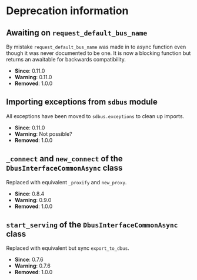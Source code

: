 # Deprecation information

## Awaiting on `request_default_bus_name`

By mistake `request_default_bus_name` was made in to async function
even though it was never documented to be one. It is now a blocking
function but returns an awaitable for backwards compatibility.

* **Since**: 0.11.0
* **Warning**: 0.11.0
* **Removed**: 1.0.0

## Importing exceptions from `sdbus` module

All exceptions have been moved to `sdbus.exceptions` to clean up imports.

* **Since**: 0.11.0
* **Warning**: Not possible?
* **Removed**: 1.0.0

## `_connect` and `new_connect` of the `DbusInterfaceCommonAsync` class

Replaced with equivalent `_proxify` and `new_proxy`.

* **Since**: 0.8.4
* **Warning**: 0.9.0
* **Removed**: 1.0.0

## `start_serving` of the `DbusInterfaceCommonAsync` class

Replaced with equivalent but sync `export_to_dbus`.

* **Since**: 0.7.6
* **Warning**: 0.7.6
* **Removed**: 1.0.0
